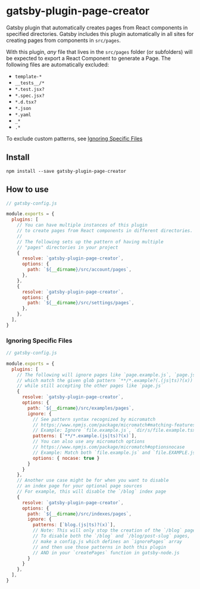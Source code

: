 # gatsby-plugin-page-creator

Gatsby plugin that automatically creates pages from React components in specified directories. Gatsby
includes this plugin automatically in all sites for creating pages from components in `src/pages`.

With this plugin, _any_ file that lives in the `src/pages` folder (or subfolders) will be expected to export a React Component to generate a Page. The following files are automatically excluded:

- `template-*`
- `__tests__/*`
- `*.test.jsx?`
- `*.spec.jsx?`
- `*.d.tsx?`
- `*.json`
- `*.yaml`
- `_*`
- `.*`

To exclude custom patterns, see [Ignoring Specific Files](#ignoring-specific-files)

## Install

`npm install --save gatsby-plugin-page-creator`

## How to use

```javascript
// gatsby-config.js

module.exports = {
  plugins: [
    // You can have multiple instances of this plugin
    // to create pages from React components in different directories.
    //
    // The following sets up the pattern of having multiple
    // "pages" directories in your project
    {
      resolve: `gatsby-plugin-page-creator`,
      options: {
        path: `${__dirname}/src/account/pages`,
      },
    },
    {
      resolve: `gatsby-plugin-page-creator`,
      options: {
        path: `${__dirname}/src/settings/pages`,
      },
    },
  ],
}
```

### Ignoring Specific Files

```javascript
// gatsby-config.js

module.exports = {
  plugins: [
    // The following will ignore pages like `page.example.js`, `page.js.example`
    // which match the given glob pattern `**/*.example?(.(js|ts)?(x))`
    // while still accepting the other pages like `page.js`
    {
      resolve: `gatsby-plugin-page-creator`,
      options: {
        path: `${__dirname}/src/examples/pages`,
        ignore: {
          // See pattern syntax recognized by micromatch
          // https://www.npmjs.com/package/micromatch#matching-features
          // Example: Ignore `file.example.js`, `dir/s/file.example.tsx`
          patterns: [`**/*.example.(js|ts)?(x)`],
          // You can also use any micromatch options
          // https://www.npmjs.com/package/micromatch#optionsnocase
          // Example: Match both `file.example.js` and `file.EXAMPLE.js`
          options: { nocase: true }
        }
      }
    },
    // Another use case might be for when you want to disable 
    // an index page for your optional page sources
    // For example, this will disable the `/blog` index page
    {
      resolve: `gatsby-plugin-page-creator`,
      options: {
        path: `${__dirname}/src/indexes/pages`,
        ignore: {
          patterns: [`blog.(js|ts)?(x)`],
          // Note: This will only stop the creation of the `/blog` page!
          // To disable both the `/blog` and `/blog/post-slug` pages,
          // make a config.js which defines an `ignorePages` array
          // and then use those patterns in both this plugin
          // AND in your `createPages` function in gatsby-node.js
        }
      }
    },
  ],
}
```